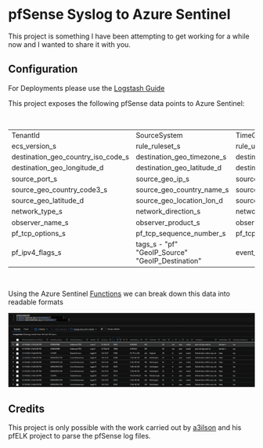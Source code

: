 # pfSense Syslog to Azure Sentinel

This project is something I have been attempting to get working for a while now and I wanted to share it with you.

## Configuration

For Deployments please use the [Logstash Guide](Logstash-Configuration/README.md)

This project exposes the following pfSense data points to Azure Sentinel:

</br>

| | | | | | |
|---|---|---|---|---|---|
|TenantId|SourceSystem|TimeGenerated|log_syslog_priority_s|log_original_s|_version_s
|ecs_version_s|rule_ruleset_s|rule_uuid_s|destination_port_s|destination_geo_ip_s|destination_geo_region_name_s
|destination_geo_country_iso_code_s|destination_geo_timezone_s|destination_geo_country_code3_s|destination_geo_country_name_s|destination_geo_region_iso_code_s|destination_geo_continent_code_s
|destination_geo_longitude_d|destination_geo_latitude_d|destination_geo_location_lon_d|destination_geo_location_lat_d|destination_service_s|destination_ip_s
|source_port_s|source_geo_ip_s|source_geo_region_name_s|source_geo_country_iso_code_s|source_geo_city_name_s|source_geo_timezone_s
|source_geo_country_code3_s|source_geo_country_name_s|source_geo_postal_code_s|source_geo_region_iso_code_s|source_geo_continent_code_s|source_geo_longitude_d
|source_geo_latitude_d|source_geo_location_lon_d|source_geo_location_lat_d|source_ip_s|network_transport_s|network_name_s
|network_type_s|network_direction_s|network_iana_number_s|process_name_s|interface_name_s|interface_alias_s
|observer_name_s|observer_product_s|observer_type_s|observer_serial_number_s|pf_transport_data_length_s|pf_packet_length_s
|pf_tcp_options_s|pf_tcp_sequence_number_s|pf_tcp_flags_s|pf_ipv4_tos_s|pf_ipv4_packet_id_s|pf_ipv4_offset_s
|pf_ipv4_flags_s|tags_s - "pf" "GeoIP_Source" "GeoIP_Destination"|event_action_s|event_reason_s|event_created_t|_timestamp_t

</br>

Using the Azure Sentinel [Functions](KQL/pfsesne-geoIP.kql) we can break down this data into readable formats

![pfsense-GeoIP](.images/image1.png)

## Credits

This project is only possible with the work carried out by [a3ilson](https://github.com/pfelk/pfelk) and his pfELK project to parse the pfSense log files.
